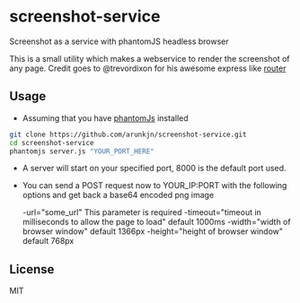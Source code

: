 screenshot-service
==================

Screenshot as a service with phantomJS headless browser

This is a small utility which makes a webservice to render the screenshot of any page.
Credit goes to @trevordixon for his awesome express like [router](https://gist.github.com/trevordixon/3061477)

Usage
--------------

  - Assuming that you have [phantomJs](https://github.com/ariya/phantomjs) installed

```sh
git clone https://github.com/arunkjn/screenshot-service.git
cd screenshot-service
phantomjs server.js "YOUR_PORT_HERE"
```
 - A server will start on your specified port, 8000 is the default port used.
 - You can send a POST request now to YOUR_IP:PORT with the following options and get back a base64 encoded png image

    -url="some_url" This parameter is required
    -timeout="timeout in milliseconds to allow the page to load" default 1000ms
    -width="width of browser window" default 1366px
    -height="height of browser window" default 768px


License
-

MIT